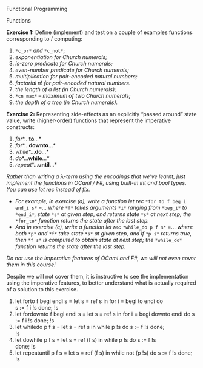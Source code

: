 Functional Programming

Functions

**Exercise 1:** Define (implement) and test on a couple of examples functions 
corresponding to / computing:

1. `*c_or*` *and* `*c_not*`;
1. *exponentiation for Church numerals;*
1. *is-zero predicate for Church numerals;*
1. *even-number predicate for Church numerals;*
1. *multiplication for pair-encoded natural numbers;*
1. *factorial* $n!$ *for pair-encoded natural numbers.*
1. *the length of a list (in Church numerals);*
1. `*cn_max*` *– maximum of two Church numerals;*
1. *the depth of a tree (in Church numerals).*

**Exercise 2:** Representing side-effects as an explicitly “passed around” 
state value, write (higher-order) functions that represent the imperative 
constructs:

1. *for**…**to**…*
1. *for**…**downto**…*
1. *while**…**do**…*
1. *do**…**while**…*
1. *repeat**…**until**…*

*Rather than writing a $\lambda$-term using the encodings that we've learnt,
just implement the functions in OCaml / F#, using built-in int and bool types.
You can use let rec instead of fix.*

* *For example, in exercise (a), write a function* *let rec* `*for_to f beg_i
  end_i s*` =*… where* `*f*` *takes arguments* `*i*` *ranging from*
  `*beg_i*` *to* `*end_i*`*, state* `*s*` *at given step, and returns state*
  `*s*` *at next step; the* `*for_to*` *function returns the state after the
  last step.*
* *And in exercise (c), write a function* *let rec* `*while_do p f s*`
  =*… where both* `*p*` *and* `*f*` *take state* `*s*` *at given step,
  and if* `*p s*` *returns true, then* `*f s*` *is computed to obtain state at
  next step; the* `*while_do*` *function returns the state after the last
  step.*

*Do not use the imperative features of OCaml and F#, we will not even cover
them in this course!*

Despite we will not cover them, it is instructive to see the implementation 
using the imperative features, to better understand what is actually required 
of a solution to this exercise.

1. let forto f begi endi s =  let s = ref s in  for i = begi to endi do    
   s := f i !s  done;  !s
1. let fordownto f begi endi s =  let s = ref s in  for i = begi downto endi 
   do    s := f i !s  done;  !s
1. let whiledo p f s =  let s = ref s in  while p !s do    s := f !s  done;  
   !s
1. let dowhile p f s =  let s = ref (f s) in  while p !s do    s := f !s  
   done;  !s
1. let repeatuntil p f s =  let s = ref (f s) in  while not (p !s) do    s := 
   f !s  done;  !s

